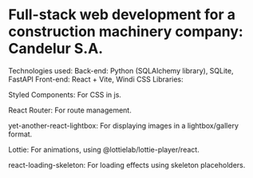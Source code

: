 # Full-stack web development for a construction machinery company: Candelur S.A.
Technologies used:
Back-end: Python (SQLAlchemy library), SQLite, FastAPI
Front-end: React + Vite, Windi CSS
Libraries:

Styled Components: For CSS in js.

React Router: For route management.

yet-another-react-lightbox: For displaying images in a lightbox/gallery format.

Lottie: For animations, using @lottielab/lottie-player/react.

react-loading-skeleton: For loading effects using skeleton placeholders.


